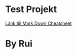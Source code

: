 # Test Projekt

[Länk till Mark Down Cheatsheet](https://github.com/adam-p/markdown-here/wiki/Markdown-Cheatsheet)

# By Rui